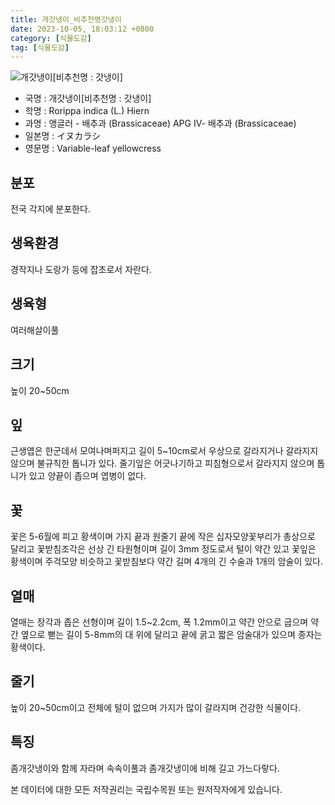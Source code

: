 ```yaml
---
title: 개갓냉이_비추천명갓냉이
date: 2023-10-05, 18:03:12 +0800
category: [식물도감]
tag: [식물도감]
---
```




![개갓냉이[비추천명 : 갓냉이]](http://www.nature.go.kr/fileUpload/plants/basic/Cruciferae/Rorippa/8589/2_th2.JPG)
- 국명 : 개갓냉이[비추천명 : 갓냉이]
- 학명 : Rorippa indica (L.) Hiern
- 과명 : 앵글러 - 배추과 (Brassicaceae) APG Ⅳ- 배추과 (Brassicaceae)
- 일본명 : イヌカラシ
- 영문명 : Variable-leaf yellowcress


## 분포
전국 각지에 분포한다.
## 생육환경
경작지나 도랑가 등에 잡초로서 자란다.
## 생육형
여러해살이풀
## 크기
높이 20~50cm
## 잎
근생엽은 한군데서 모여나며퍼지고 길이 5~10cm로서 우상으로 갈라지거나 갈라지지 않으며 불규칙한 톱니가 있다. 줄기잎은 어긋나기하고 피침형으로서 갈라지지 않으며 톱니가 있고 양끝이 좁으며 엽병이 없다.
## 꽃
꽃은 5-6월에 피고 황색이며 가지 끝과 원줄기 끝에 작은 십자모양꽃부리가 총상으로 달리고 꽃받침조각은 선상 긴 타원형이며 길이 3mm 정도로서 털이 약간 있고 꽃잎은 황색이며 주걱모양 비슷하고 꽃받침보다 약간 길며 4개의 긴 수술과 1개의 암술이 있다.
## 열매
열매는 장각과 좁은 선형이며 길이 1.5~2.2cm, 폭 1.2mm이고 약간 안으로 굽으며 약간 옆으로 뻗는 길이 5-8mm의 대 위에 달리고 끝에 굵고 짧은 암술대가 있으며 종자는 황색이다.
## 줄기
높이 20~50cm이고 전체에 털이 없으며 가지가 많이 갈라지며 건강한 식물이다.
## 특징
좀개갓냉이와 함께 자라며 속속이풀과 좀개갓냉이에 비해 길고 가느다랗다.






본 데이터에 대한 모든 저작권리는 국립수목원 또는 원저작자에게 있습니다.
